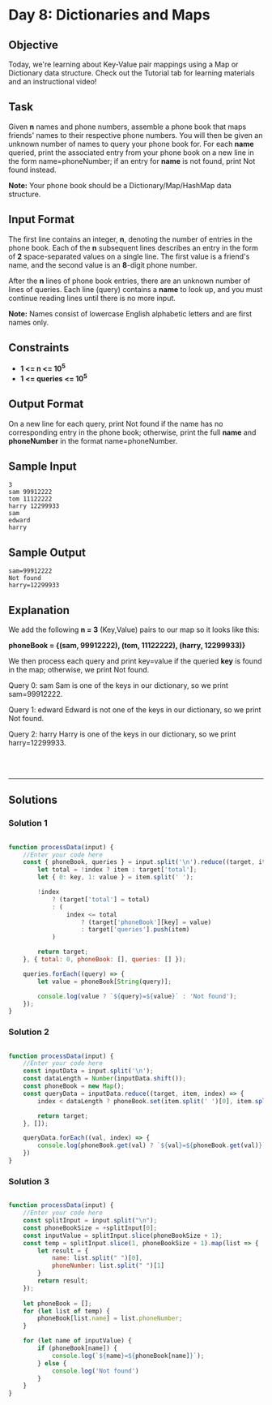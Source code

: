 # Day 8: Dictionaries and Maps
## Objective

Today, we're learning about Key-Value pair mappings using a Map or Dictionary data structure. Check out the Tutorial tab for learning materials and an instructional video!


## Task

Given **n** names and phone numbers, assemble a phone book that maps friends' names to their respective phone numbers. You will then be given an unknown number of names to query your phone book for. For each **name** queried, print the associated entry from your phone book on a new line in the form name=phoneNumber; if an entry for **name** is not found, print Not found instead.

**Note:** Your phone book should be a Dictionary/Map/HashMap data structure.


## Input Format

The first line contains an integer, **n**, denoting the number of entries in the phone book. 
Each of the **n** subsequent lines describes an entry in the form of **2** space-separated values on a single line. The first value is a friend's name, and the second value is an **8**-digit phone number.

After the **n** lines of phone book entries, there are an unknown number of lines of queries. Each line (query) contains a **name** to look up, and you must continue reading lines until there is no more input.

**Note:** Names consist of lowercase English alphabetic letters and are first names only.


## Constraints
   
- **1 <= n <= 10<sup>5</sup>**
- **1 <= queries <= 10<sup>5</sup>**


## Output Format

On a new line for each query, print Not found if the name has no corresponding entry in the phone book; otherwise, print the full **name** and **phoneNumber** in the format name=phoneNumber.


## Sample Input

```
3
sam 99912222
tom 11122222
harry 12299933
sam
edward
harry
```


## Sample Output

```
sam=99912222
Not found
harry=12299933
```

## Explanation

We add the following **n = 3** (Key,Value) pairs to our map so it looks like this:

**phoneBook = {(sam, 99912222), (tom, 11122222), (harry, 12299933)}**

We then process each query and print key=value if the queried **key** is found in the map; otherwise, we print Not found.

Query 0: sam 
Sam is one of the keys in our dictionary, so we print sam=99912222.

Query 1: edward 
Edward is not one of the keys in our dictionary, so we print Not found.

Query 2: harry 
Harry is one of the keys in our dictionary, so we print harry=12299933.

<br/>
<br/>

---

## Solutions

### Solution 1

```javascript

function processData(input) {
    //Enter your code here
    const { phoneBook, queries } = input.split('\n').reduce((target, item, index) => {
        let total = !index ? item : target['total'];
        let { 0: key, 1: value } = item.split(' ');

        !index
            ? (target['total'] = total)
            : (
                index <= total
                    ? (target['phoneBook'][key] = value)
                    : target['queries'].push(item)
            )

        return target;
    }, { total: 0, phoneBook: [], queries: [] });

    queries.forEach((query) => {
        let value = phoneBook[String(query)];

        console.log(value ? `${query}=${value}` : 'Not found');
    });
} 

```

### Solution 2

```javascript

function processData(input) {
    //Enter your code here
    const inputData = input.split('\n');
    const dataLength = Number(inputData.shift());
    const phoneBook = new Map();
    const queryData = inputData.reduce((target, item, index) => {
        index < dataLength ? phoneBook.set(item.split(' ')[0], item.split(' ')[1]) : target.push(item);

        return target;
    }, []);

    queryData.forEach((val, index) => { 
        console.log(phoneBook.get(val) ? `${val}=${phoneBook.get(val)}` : 'Not found');
    })
}

```


### Solution 3

```javascript

function processData(input) {
    //Enter your code here
    const splitInput = input.split("\n");
    const phoneBookSize = +splitInput[0];
    const inputValue = splitInput.slice(phoneBookSize + 1);
    const temp = splitInput.slice(1, phoneBookSize + 1).map(list => {
        let result = {
            name: list.split(" ")[0],
            phoneNumber: list.split(" ")[1]
        }
        return result;
    });
    
    let phoneBook = [];
    for (let list of temp) {
        phoneBook[list.name] = list.phoneNumber;
    }

    for (let name of inputValue) {
        if (phoneBook[name]) {
            console.log(`${name}=${phoneBook[name]}`);
        } else {
            console.log('Not found')
        }
    }
}

```
